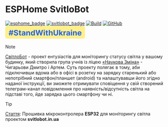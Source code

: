 # ESPHome SvitloBot

[![esphome_badge](https://img.shields.io/badge/ESPHome-Config-blue.svg)](https://esphome.io/)
[![svitlobot_badge](https://img.shields.io/badge/Svitlo-Bot-orange.svg)](https://svitlobot.in.ua/)
[![Build](https://github.com/andrewjswan/svitlobot/actions/workflows/build.yaml/badge.svg)](https://github.com/andrewjswan/svitlobot/actions/workflows/build.yaml)
[![GitHub](https://img.shields.io/github/license/andrewjswan/svitlobot?color=blue)](https://github.com/andrewjswan/svitlobot/blob/main/LICENSE)
[![StandWithUkraine](https://raw.githubusercontent.com/vshymanskyy/StandWithUkraine/main/badges/StandWithUkraine.svg)](https://github.com/vshymanskyy/StandWithUkraine/blob/main/docs/README.md)

> [!NOTE]
> [СвітлоБот](https://svitlobot.in.ua/) - проект ентузіастів для моніторингу статусу світла у вашому будинку, який створила група учнів із ліцею [«Наукова&#160;Зміна»](https://naukova-zmina.org.ua/) - Чигарьови Дмитро і Артем. Суть проекту полягає в тому, аби підключивши вдома або в офісі в розетку на зарядку старенький або непотрібний смартфон/планшет (android) та налаштувавши його згідно наданої інструкції, ви зможете отримувати сповіщення у свій створений телеграм-канал повідомлення про наявність/відсутність світла на підставі того, йде зарядка цього смартфону чи ні. 

> [!TIP]
> [Стаття](https://telegra.ph/Proshivka-m%D1%96krokontrolera-esp32-dlya-mon%D1%96toringu-sv%D1%96tla-proektom-svitlobotinua-08-15): Прошивка мікроконтролера **ESP32** для моніторингу світла проектом **svitlobot.in.ua**
